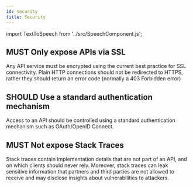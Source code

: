 ```yaml
---
id: security
title: Security
---
```


import TextToSpeech from '../src/SpeechComponent.js';

<TextToSpeech>

## MUST Only expose APIs via SSL

Any API service must be encrypted using the current best practice for SSL connectivity. Plain HTTP connections should not be redirected to HTTPS, rather they should return an error code (normally a 403 Forbidden error)

## SHOULD Use a standard authentication mechanism

Access to an API should be controlled using a standard authentication mechanism such as OAuth/OpenID Connect.

## MUST Not expose Stack Traces

Stack traces contain implementation details that are not part of an API, and on which clients should never rely. Moreover, stack traces can leak sensitive information that partners and third parties are not allowed to receive and may disclose insights about vulnerabilities to attackers.
</TextToSpeech>
